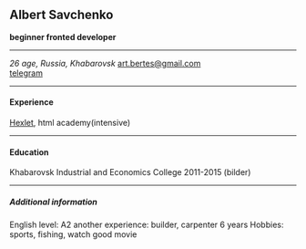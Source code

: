 ## Albert Savchenko
__beginner fronted developer__

___
_26 age, Russia, Khabarovsk_
art.bertes@gmail.com   
[telegram](https://ru.hexlet.io/)

___

#### Experience 
[Hexlet](https://t.me/artbertes), html academy(intensive)
___
#### Education
Khabarovsk Industrial and Economics College 2011-2015 (bilder)
___
##### Additional information
English level: A2
another experience: builder, carpenter 6 years
Hobbies: sports, fishing, watch good movie